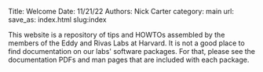 Title: Welcome
Date: 11/21/22
Authors: Nick Carter
category: main
url:
save_as: index.html
slug:index

This website is a repository of tips and HOWTOs assembled by the members of the Eddy and Rivas Labs at Harvard.  It is not a good place to find documentation on our labs' software packages.  For that, please see the documentation PDFs and man pages that are included with each package.

